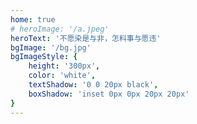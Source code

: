 ```yaml
---
home: true
# heroImage: '/a.jpeg'
heroText: '不愿染是与非，怎料事与愿违'
bgImage: '/bg.jpg'
bgImageStyle: {
    height: '300px',
    color: 'white',
    textShadow: '0 0 20px black',
    boxShadow: 'inset 0px 0px 20px 20px'
}
---
```


<!-- <Meting server="tencent"
        type="playlist"
        mid="3237902067"
        :lrc-type="3"/> -->